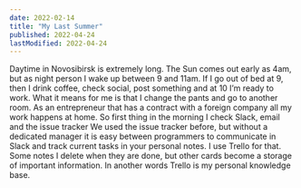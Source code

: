 ```yaml
---
date: 2022-02-14
title: "My Last Summer"
published: 2022-04-24
lastModified: 2022-04-24
---
```


Daytime in Novosibirsk is extremely long. The Sun comes out early as 4am, but as night person I wake up between 9 and 11am. If I go out of bed at 9, then I drink coffee, check social, post something and at 10 I’m ready to work. What it means for me is that I change the pants and go to another room. As an entrepreneur that has a contract with a foreign company all my work happens at home. So first thing in the morning I check Slack, email and the issue tracker
We used the issue tracker before, but without a dedicated manager it is easy between programmers to communicate in Slack and track current tasks in your personal notes. I use Trello for that. Some notes I delete when they are done, but other cards become a storage of important information. In another words Trello is my personal knowledge base.
